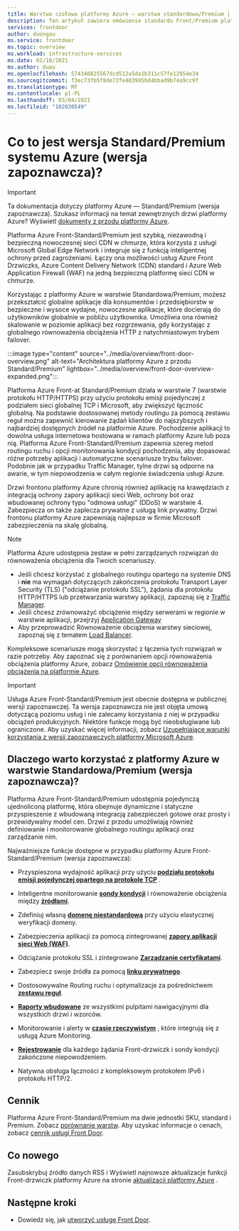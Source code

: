 ```yaml
---
title: Warstwa czołowa platformy Azure — warstwa standardowa/Premium | Microsoft Docs
description: Ten artykuł zawiera omówienie standardu Front/Premium platformy Azure.
services: frontdoor
author: duongau
ms.service: frontdoor
ms.topic: overview
ms.workload: infrastructure-services
ms.date: 02/18/2021
ms.author: duau
ms.openlocfilehash: 574340825567dcd512a5da1b311c57fe12954e34
ms.sourcegitcommit: f3ec73fb5f8de72fe483995bd4bbad9b74a9cc9f
ms.translationtype: MT
ms.contentlocale: pl-PL
ms.lasthandoff: 03/04/2021
ms.locfileid: "102030549"
---
```

# <a name="what-is-azure-front-door-standardpremium-preview"></a>Co to jest wersja Standard/Premium systemu Azure (wersja zapoznawcza)?

> [!IMPORTANT]
> Ta dokumentacja dotyczy platformy Azure — Standard/Premium (wersja zapoznawcza). Szukasz informacji na temat zewnętrznych drzwi platformy Azure? Wyświetl [dokumenty z przodu platformy Azure](../front-door-overview.md).

Platforma Azure Front-Standard/Premium jest szybką, niezawodną i bezpieczną nowoczesnej sieci CDN w chmurze, która korzysta z usługi Microsoft Global Edge Network i integruje się z funkcją inteligentnej ochrony przed zagrożeniami. Łączy ona możliwości usług Azure Front Drzwiczks, Azure Content Delivery Network (CDN) standard i Azure Web Application Firewall (WAF) na jedną bezpieczną platformę sieci CDN w chmurze.

Korzystając z platformy Azure w warstwie Standardowa/Premium, możesz przekształcić globalne aplikacje dla konsumentów i przedsiębiorstw w bezpieczne i wysoce wydajne, nowoczesne aplikacje, które docierają do użytkowników globalnie w pobliżu użytkownika. Umożliwia ona również skalowanie w poziomie aplikacji bez rozgrzewania, gdy korzystając z globalnego równoważenia obciążenia HTTP z natychmiastowym trybem failover.

   :::image type="content" source="../media/overview/front-door-overview.png" alt-text="Architektura platformy Azure z przodu Standard/Premium" lightbox="../media/overview/front-door-overview-expanded.png":::

Platforma Azure Front-at Standard/Premium działa w warstwie 7 (warstwie protokołu HTTP/HTTPS) przy użyciu protokołu emisji pojedynczej z podziałem sieci globalnej TCP i Microsoft, aby zwiększyć łączność globalną. Na podstawie dostosowanej metody routingu za pomocą zestawu reguł można zapewnić kierowanie żądań klientów do najszybszych i najbardziej dostępnych źródeł na platformie Azure. Pochodzenie aplikacji to dowolna usługa internetowa hostowana w ramach platformy Azure lub poza nią. Platforma Azure Front-Standard/Premium zapewnia szereg metod routingu ruchu i opcji monitorowania kondycji pochodzenia, aby dopasować różne potrzeby aplikacji i automatyczne scenariusze trybu failover. Podobnie jak w przypadku Traffic Manager, tylne drzwi są odporne na awarie, w tym niepowodzenia w całym regionie świadczenia usługi Azure.

Drzwi frontonu platformy Azure chronią również aplikację na krawędziach z integracją ochrony zapory aplikacji sieci Web, ochrony bot oraz wbudowanej ochrony typu "odmowa usługi" (DDoS) w warstwie 4. Zabezpiecza on także zaplecza prywatne z usługą link prywatny. Drzwi frontonu platformy Azure zapewniają najlepsze w firmie Microsoft zabezpieczenia na skalę globalną.  

>[!NOTE]
> Platforma Azure udostępnia zestaw w pełni zarządzanych rozwiązań do równoważenia obciążenia dla Twoich scenariuszy.
>
> * Jeśli chcesz korzystać z globalnego routingu opartego na systemie DNS i **nie** ma wymagań dotyczących zakończenia protokołu Transport Layer Security (TLS) ("odciążanie protokołu SSL"), żądania dla protokołu HTTP/HTTPS lub przetwarzania warstwy aplikacji, zapoznaj się z [Traffic Manager](../../traffic-manager/traffic-manager-overview.md).
> * Jeśli chcesz zrównoważyć obciążenie między serwerami w regionie w warstwie aplikacji, przejrzyj [Application Gateway](../../application-gateway/overview.md)
> * Aby przeprowadzić Równoważenie obciążenia warstwy sieciowej, zapoznaj się z tematem [Load Balancer](../../load-balancer/load-balancer-overview.md).
>
> Kompleksowe scenariusze mogą skorzystać z łączenia tych rozwiązań w razie potrzeby.
> Aby zapoznać się z porównaniem opcji równoważenia obciążenia platformy Azure, zobacz [Omówienie opcji równoważenia obciążenia na platformie Azure](/azure/architecture/guide/technology-choices/load-balancing-overview).

> [!IMPORTANT]
> Usługa Azure Front-Standard/Premium jest obecnie dostępna w publicznej wersji zapoznawczej.
> Ta wersja zapoznawcza nie jest objęta umową dotyczącą poziomu usług i nie zalecamy korzystania z niej w przypadku obciążeń produkcyjnych. Niektóre funkcje mogą być nieobsługiwane lub ograniczone.
> Aby uzyskać więcej informacji, zobacz [Uzupełniające warunki korzystania z wersji zapoznawczych platformy Microsoft Azure](https://azure.microsoft.com/support/legal/preview-supplemental-terms/).

## <a name="why-use-azure-front-door-standardpremium-preview"></a>Dlaczego warto korzystać z platformy Azure w warstwie Standardowa/Premium (wersja zapoznawcza)?

Platforma Azure Front-Standard/Premium udostępnia pojedynczą ujednoliconą platformę, która obejmuje dynamiczne i statyczne przyspieszenie z wbudowaną integracją zabezpieczeń gotowe oraz prosty i przewidywalny model cen. Drzwi z przodu umożliwiają również definiowanie i monitorowanie globalnego routingu aplikacji oraz zarządzanie nim.

Najważniejsze funkcje dostępne w przypadku platformy Azure Front-Standard/Premium (wersja zapoznawcza):

- Przyspieszona wydajność aplikacji przy użyciu **[podziału protokołu emisji pojedynczej opartego na protokole TCP](../front-door-routing-architecture.md#splittcp)** .

- Inteligentne monitorowanie **[sondy kondycji](concept-health-probes.md)** i równoważenie obciążenia między **[źródłami](concept-origin.md)**.

- Zdefiniuj własną **[domenę niestandardową](how-to-add-custom-domain.md)** przy użyciu elastycznej weryfikacji domeny.

- Zabezpieczenia aplikacji za pomocą zintegrowanej **[zapory aplikacji sieci Web (WAF)](../../web-application-firewall/afds/afds-overview.md)**.

- Odciążanie protokołu SSL i zintegrowane **[Zarządzanie certyfikatami](how-to-configure-https-custom-domain.md)**.

- Zabezpiecz swoje źródła za pomocą **[linku prywatnego](concept-private-link.md)**.  

- Dostosowywalne Routing ruchu i optymalizacje za pośrednictwem **[zestawu reguł](concept-rule-set.md)**.

- **[Raporty wbudowane](how-to-reports.md)** ze wszystkimi pulpitami nawigacyjnymi dla wszystkich drzwi i wzorców.

- Monitorowanie i alerty w **[czasie rzeczywistym](how-to-monitor-metrics.md)** , które integrują się z usługą Azure Monitoring.

- **[Rejestrowanie](how-to-logs.md)** dla każdego żądania Front-drzwiczk i sondy kondycji zakończone niepowodzeniem.

- Natywna obsługa łączności z kompleksowym protokołem IPv6 i protokołu HTTP/2.

## <a name="pricing"></a>Cennik

Platforma Azure Front-Standard/Premium ma dwie jednostki SKU, standard i Premium. Zobacz [porównanie warstw](tier-comparison.md). Aby uzyskać informacje o cenach, zobacz [cennik usługi Front Door](https://azure.microsoft.com/pricing/details/frontdoor/). 

## <a name="whats-new"></a>Co nowego

Zasubskrybuj źródło danych RSS i Wyświetl najnowsze aktualizacje funkcji Front-drzwiczk platformy Azure na stronie [aktualizacji platformy Azure](https://azure.microsoft.com/updates/?category=networking&query=Azure%20Front%20Door) .

## <a name="next-steps"></a>Następne kroki

* Dowiedz się, jak [utworzyć usługę Front Door](create-front-door-portal.md).
